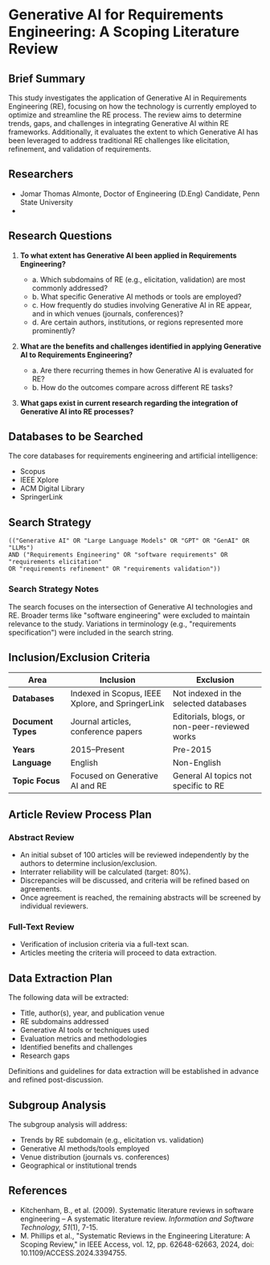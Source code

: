 # Generative AI for Requirements Engineering: A Scoping Literature Review

## Brief Summary  
This study investigates the application of Generative AI in Requirements Engineering (RE), focusing on how the technology is currently employed to optimize and streamline the RE process. The review aims to determine trends, gaps, and challenges in integrating Generative AI within RE frameworks. Additionally, it evaluates the extent to which Generative AI has been leveraged to address traditional RE challenges like elicitation, refinement, and validation of requirements.  

## Researchers  
- Jomar Thomas Almonte, Doctor of Engineering (D.Eng) Candidate, Penn State University 
- 

## Research Questions  
1. **To what extent has Generative AI been applied in Requirements Engineering?**  
   - a. Which subdomains of RE (e.g., elicitation, validation) are most commonly addressed?  
   - b. What specific Generative AI methods or tools are employed?  
   - c. How frequently do studies involving Generative AI in RE appear, and in which venues (journals, conferences)?  
   - d. Are certain authors, institutions, or regions represented more prominently?  

2. **What are the benefits and challenges identified in applying Generative AI to Requirements Engineering?**  
   - a. Are there recurring themes in how Generative AI is evaluated for RE?  
   - b. How do the outcomes compare across different RE tasks?  

3. **What gaps exist in current research regarding the integration of Generative AI into RE processes?**  

## Databases to be Searched  
The core databases for requirements engineering and artificial intelligence:  
- Scopus  
- IEEE Xplore  
- ACM Digital Library  
- SpringerLink  

## Search Strategy  
```plaintext
(("Generative AI" OR "Large Language Models" OR "GPT" OR "GenAI" OR "LLMs") 
AND ("Requirements Engineering" OR "software requirements" OR "requirements elicitation" 
OR "requirements refinement" OR "requirements validation"))
```

### Search Strategy Notes  
The search focuses on the intersection of Generative AI technologies and RE. Broader terms like "software engineering" were excluded to maintain relevance to the study. Variations in terminology (e.g., "requirements specification") were included in the search string.  

## Inclusion/Exclusion Criteria  

| **Area**            | **Inclusion**                                     | **Exclusion**                                   |
|----------------------|--------------------------------------------------|------------------------------------------------|
| **Databases**        | Indexed in Scopus, IEEE Xplore, and SpringerLink | Not indexed in the selected databases         |
| **Document Types**   | Journal articles, conference papers              | Editorials, blogs, or non-peer-reviewed works |
| **Years**            | 2015–Present                                    | Pre-2015                                      |
| **Language**         | English                                          | Non-English                                   |
| **Topic Focus**      | Focused on Generative AI and RE                  | General AI topics not specific to RE          |

## Article Review Process Plan  
### Abstract Review  
- An initial subset of 100 articles will be reviewed independently by the authors to determine inclusion/exclusion.  
- Interrater reliability will be calculated (target: 80%).  
- Discrepancies will be discussed, and criteria will be refined based on agreements.  
- Once agreement is reached, the remaining abstracts will be screened by individual reviewers.  

### Full-Text Review  
- Verification of inclusion criteria via a full-text scan.  
- Articles meeting the criteria will proceed to data extraction.  

## Data Extraction Plan  
The following data will be extracted:  
- Title, author(s), year, and publication venue  
- RE subdomains addressed  
- Generative AI tools or techniques used  
- Evaluation metrics and methodologies  
- Identified benefits and challenges  
- Research gaps  

Definitions and guidelines for data extraction will be established in advance and refined post-discussion.  

## Subgroup Analysis  
The subgroup analysis will address:  
- Trends by RE subdomain (e.g., elicitation vs. validation)  
- Generative AI methods/tools employed  
- Venue distribution (journals vs. conferences)  
- Geographical or institutional trends  

## References  
- Kitchenham, B., et al. (2009). Systematic literature reviews in software engineering – A systematic literature review. *Information and Software Technology, 51*(1), 7-15.
- M. Phillips et al., "Systematic Reviews in the Engineering Literature: A Scoping Review," in IEEE Access, vol. 12, pp. 62648-62663, 2024, doi: 10.1109/ACCESS.2024.3394755.
